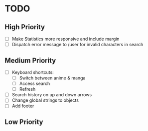 # TODO

## High Priority

- [ ] Make Statistics more responsive and include margin
- [ ] Dispatch error message to /user for invalid characters in search

## Medium Priority

- [ ] Keyboard shortcuts:
  - [ ] Switch between anime & manga
  - [ ] Access search
  - [ ] Refresh
- [ ] Search history on up and down arrows
- [ ] Change global strings to objects
- [ ] Add footer

## Low Priority
